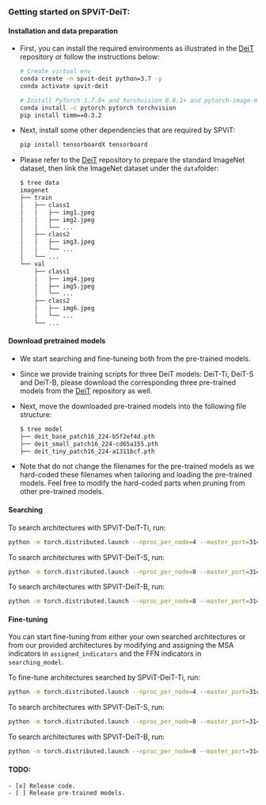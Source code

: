 ### Getting started on SPViT-DeiT:

#### Installation and data preparation

- First, you can install the required environments as illustrated in the [DeiT](https://github.com/facebookresearch/deit) repository or follow the instructions below:

  ```bash
  # Create virtual env
  conda create -n spvit-deit python=3.7 -y
  conda activate spvit-deit
  
  # Install PyTorch 1.7.0+ and torchvision 0.8.1+ and pytorch-image-models 0.3.2:
  conda install -c pytorch pytorch torchvision
  pip install timm==0.3.2
  ```

- Next, install some other dependencies that are required by SPViT:

  ```bash
  pip install tensorboardX tensorboard
  ```

- Please refer to the [DeiT](https://github.com/facebookresearch/deit) repository to prepare the standard ImageNet dataset, then link the ImageNet dataset under the `data`folder:

  ```bash
  $ tree data
  imagenet
  ├── train
  │   ├── class1
  │   │   ├── img1.jpeg
  │   │   ├── img2.jpeg
  │   │   └── ...
  │   ├── class2
  │   │   ├── img3.jpeg
  │   │   └── ...
  │   └── ...
  └── val
      ├── class1
      │   ├── img4.jpeg
      │   ├── img5.jpeg
      │   └── ...
      ├── class2
      │   ├── img6.jpeg
      │   └── ...
      └── ...
  ```

#### Download pretrained models

- We start searching and fine-tuneing both from the pre-trained models.

- Since we provide training scripts for three DeiT models: DeiT-Ti, DeiT-S and DeiT-B, please download the corresponding three pre-trained models from the [DeiT](https://github.com/facebookresearch/deit) repository as well.

- Next, move the downloaded pre-trained models into the following file structure:

  ```bash
  $ tree model
  ├── deit_base_patch16_224-b5f2ef4d.pth
  ├── deit_small_patch16_224-cd65a155.pth
  ├── deit_tiny_patch16_224-a1311bcf.pth
  ```

- Note that do not change the filenames for the pre-trained models as we hard-coded these filenames when tailoring and loading the pre-trained models. Feel free to modify the hard-coded parts when pruning from other pre-trained models.

#### Searching

To search architectures with SPViT-DeiT-Ti, run:

```bash
python -m torch.distributed.launch --nproc_per_node=4 --master_port=3146 --use_env main_pruning.py --config config/spvit_deit_ti_l200_t10_search.json
```

To search architectures with SPViT-DeiT-S, run:

```bash
python -m torch.distributed.launch --nproc_per_node=8 --master_port=3146 --use_env main_pruning.py --config config/spvit_deit_sm_l30_t32_search.json
```

To search architectures with SPViT-DeiT-B, run:

```bash
python -m torch.distributed.launch --nproc_per_node=8 --master_port=3146 --use_env main_pruning.py --config config/spvit_deit_bs_l006_t100_search.json
```

#### Fine-tuning

You can start fine-tuning from either your own searched architectures or from our provided architectures by modifying and assigning the MSA indicators in `assigned_indicators` and the FFN indicators in `searching_model`.

To fine-tune architectures searched by SPViT-DeiT-Ti, run:

```bash
python -m torch.distributed.launch --nproc_per_node=4 --master_port=3146 --use_env main_pruning.py --config config/spvit_deit_ti_l200_t10_ft.json
```

To search architectures with SPViT-DeiT-S, run:

```bash
python -m torch.distributed.launch --nproc_per_node=8 --master_port=3146 --use_env main_pruning.py --config config/spvit_deit_sm_l30_t32_ft.json
```

To search architectures with SPViT-DeiT-B, run:

```bash
python -m torch.distributed.launch --nproc_per_node=8 --master_port=3146 --use_env main_pruning.py --config config/spvit_deit_bs_l006_t100_ft.json
```

#### TODO:

```
- [x] Release code.
- [ ] Release pre-trained models.
```

